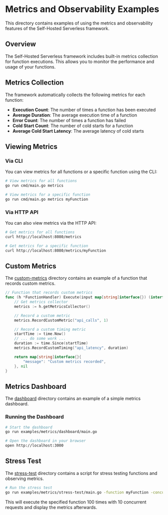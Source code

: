 # Metrics and Observability Examples

This directory contains examples of using the metrics and observability features of the Self-Hosted Serverless framework.

## Overview

The Self-Hosted Serverless framework includes built-in metrics collection for function executions. This allows you to monitor the performance and usage of your functions.

## Metrics Collection

The framework automatically collects the following metrics for each function:

- **Execution Count**: The number of times a function has been executed
- **Average Duration**: The average execution time of a function
- **Error Count**: The number of times a function has failed
- **Cold Start Count**: The number of cold starts for a function
- **Average Cold Start Latency**: The average latency of cold starts

## Viewing Metrics

### Via CLI

You can view metrics for all functions or a specific function using the CLI:

```sh
# View metrics for all functions
go run cmd/main.go metrics

# View metrics for a specific function
go run cmd/main.go metrics myFunction
```

### Via HTTP API

You can also view metrics via the HTTP API:

```sh
# Get metrics for all functions
curl http://localhost:8080/metrics

# Get metrics for a specific function
curl http://localhost:8080/metrics/myFunction
```

## Custom Metrics

The [custom-metrics](./custom-metrics) directory contains an example of a function that records custom metrics.

```go
// Function that records custom metrics
func (h *FunctionHandler) Execute(input map[string]interface{}) (interface{}, error) {
    // Get metrics collector
    metrics := h.getMetricsCollector()

    // Record a custom metric
    metrics.RecordCustomMetric("api_calls", 1)

    // Record a custom timing metric
    startTime := time.Now()
    // ... do some work ...
    duration := time.Since(startTime)
    metrics.RecordCustomTiming("api_latency", duration)

    return map[string]interface{}{
        "message": "Custom metrics recorded",
    }, nil
}
```

## Metrics Dashboard

The [dashboard](./dashboard) directory contains an example of a simple metrics dashboard.

### Running the Dashboard

```sh
# Start the dashboard
go run examples/metrics/dashboard/main.go

# Open the dashboard in your browser
open http://localhost:3000
```

## Stress Test

The [stress-test](./stress-test) directory contains a script for stress testing functions and observing metrics.

```sh
# Run the stress test
go run examples/metrics/stress-test/main.go -function myFunction -concurrency 10 -requests 100
```

This will execute the specified function 100 times with 10 concurrent requests and display the metrics afterwards.
